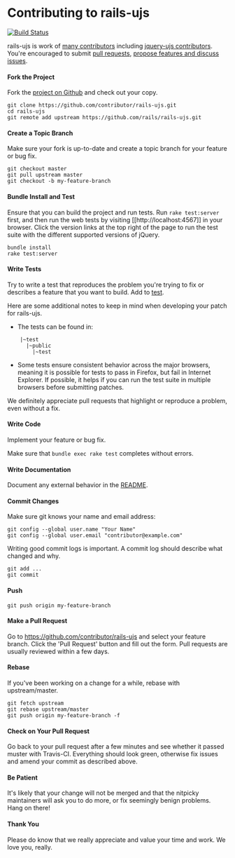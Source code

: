 Contributing to rails-ujs
=====================

[![Build Status](https://travis-ci.org/rails/rails-ujs.svg?branch=master)](https://travis-ci.org/rails/rails-ujs)

rails-ujs is work of [many contributors](https://github.com/rails/rails-ujs/graphs/contributors) including [jquery-ujs contributors](https://github.com/rails/jquery-ujs/graphs/contributors). You're encouraged to submit [pull requests](https://github.com/rails/rails-ujs/pulls), [propose features and discuss issues](https://github.com/rails/rails-ujs/issues).

#### Fork the Project

Fork the [project on Github](https://github.com/rails/rails-ujs) and check out your copy.

```
git clone https://github.com/contributor/rails-ujs.git
cd rails-ujs
git remote add upstream https://github.com/rails/rails-ujs.git
```

#### Create a Topic Branch

Make sure your fork is up-to-date and create a topic branch for your feature or bug fix.

```
git checkout master
git pull upstream master
git checkout -b my-feature-branch
```

#### Bundle Install and Test

Ensure that you can build the project and run tests. Run `rake test:server` first, and then run the web tests by visiting [[http://localhost:4567]] in your browser. Click the version links at the top right of the page to run the test suite with the different supported versions of jQuery.

```
bundle install
rake test:server
```

#### Write Tests

Try to write a test that reproduces the problem you're trying to fix or describes a feature that you want to build. Add to [test](test).

Here are some additional notes to keep in mind when developing your patch for rails-ujs.

* The tests can be found in:
```
    |~test
      |~public
        |~test
```
* Some tests ensure consistent behavior across the major browsers, meaning it is possible for tests to pass in Firefox, but fail in Internet Explorer. If possible, it helps if you can run the test suite in multiple browsers before submitting patches.

We definitely appreciate pull requests that highlight or reproduce a problem, even without a fix.

#### Write Code

Implement your feature or bug fix.

Make sure that `bundle exec rake test` completes without errors.

#### Write Documentation

Document any external behavior in the [README](README.md).

#### Commit Changes

Make sure git knows your name and email address:

```
git config --global user.name "Your Name"
git config --global user.email "contributor@example.com"
```

Writing good commit logs is important. A commit log should describe what changed and why.

```
git add ...
git commit
```

#### Push

```
git push origin my-feature-branch
```

#### Make a Pull Request

Go to https://github.com/contributor/rails-ujs and select your feature branch. Click the 'Pull Request' button and fill out the form. Pull requests are usually reviewed within a few days.

#### Rebase

If you've been working on a change for a while, rebase with upstream/master.

```
git fetch upstream
git rebase upstream/master
git push origin my-feature-branch -f
```

#### Check on Your Pull Request

Go back to your pull request after a few minutes and see whether it passed muster with Travis-CI. Everything should look green, otherwise fix issues and amend your commit as described above.

#### Be Patient

It's likely that your change will not be merged and that the nitpicky maintainers will ask you to do more, or fix seemingly benign problems. Hang on there!

#### Thank You

Please do know that we really appreciate and value your time and work. We love you, really.
